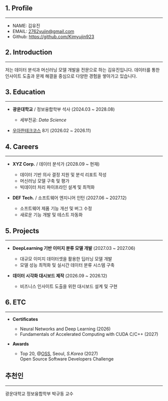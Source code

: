 ## 1. Profile
----
- NAME: 김유진
- EMAIL: 2762yujin@gmail.com
- Github: <https://github.com/Kimyujin923>

## 2. Introduction
----
저는 데이터 분석과 머신러닝 모델 개발을 전문으로 하는 김유진입니다. 데이터를 통한 인사이트 도출과 문제 해결을 중심으로 다양한 경험을 쌓아가고 있습니다.

## 3. Education
----
- **광운대학교** / 정보융합학부 석사 (2024.03 ~ 2028.08)
    * 세부전공: _Data Science_

- [우아한테크코스](https://www.woowacourse.io/) 8기 (2026.02 ~ 2026.11)

## 4. Careers
----
- **XYZ Corp.** / 데이터 분석가 (2028.09 ~ 현재)  
    * 데이터 기반 의사 결정 지원 및 분석 리포트 작성  
    * 머신러닝 모델 구축 및 평가  
    * 빅데이터 처리 파이프라인 설계 및 최적화

- **DEF Tech.** / 소프트웨어 엔지니어 인턴 (2027.06 ~ 2027.12)  
    * 소프트웨어 제품 기능 개선 및 버그 수정  
    * 새로운 기능 개발 및 테스트 자동화  

## 5. Projects
----
- **DeepLearning 기반 이미지 분류 모델 개발** (2027.03 ~ 2027.06)  
    * 대규모 이미지 데이터셋을 활용한 딥러닝 모델 개발  
    * 모델 성능 최적화 및 실시간 데이터 분류 시스템 구축  

- **데이터 시각화 대시보드 제작** (2026.09 ~ 2026.12)  
    * 비즈니스 인사이트 도출을 위한 대시보드 설계 및 구현

## 6. ETC
----
- **Certificates**
    * Neural Networks and Deep Learning (2026)  
    * Fundamentals of Accelerated Computing with CUDA C/C++ (2027)

- **Awards**
    * Top 20, @[OSS](https://www.oss.kr/), Seoul, _S.Korea_ (2027)  
      Open Source Software Developers Challenge

## 추천인
---
광운대학교 정보융합학부 박규동 교수
